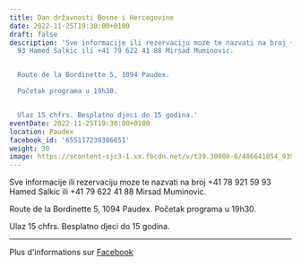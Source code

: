 ```yaml
---
title: Dan državnosti Bosne i Hercegovine
date: 2022-11-25T19:30:00+0100
draft: false
description: 'Sve informacije ili rezervaciju moze te nazvati na broj +41 78 921 59
  93 Hamed Salkic ili +41 79 622 41 88 Mirsad Muminovic.


  Route de la Bordinette 5, 1094 Paudex.

  Početak programa u 19h30.


  Ulaz 15 chfrs. Besplatno djeci do 15 godina.'
eventDate: 2022-11-25T19:30:00+0100
location: Paudex
facebook_id: '655117239386651'
weight: 30
image: https://scontent-sjc3-1.xx.fbcdn.net/v/t39.30808-6/486641854_9399207156841686_1516080123773765506_n.jpg?_nc_cat=103&ccb=1-7&_nc_sid=9e60e4&_nc_ohc=o4tgUcCYcWsQ7kNvwEf3pOV&_nc_oc=AdlU2n4FQAF_MNUYrHsH7JPqWhe-Ty6Y5l2a5VNwX4F4UA4B7G9k7i554iJOQKYJjFs&_nc_zt=23&_nc_ht=scontent-sjc3-1.xx&edm=ABTKTjYEAAAA&_nc_gid=_R_TULD2EdwSnNZKfDPweg&oh=00_AfGPPMaZKvSPE1aq_-pv6EOF3Oz2RnauPnfUOR96g6X_gg&oe=6812323D
---
```


Sve informacije ili rezervaciju moze te nazvati na broj +41 78 921 59 93 Hamed Salkic ili +41 79 622 41 88 Mirsad Muminovic.

Route de la Bordinette 5, 1094 Paudex.
Početak programa u 19h30.

Ulaz 15 chfrs. Besplatno djeci do 15 godina.

---

Plus d'informations sur [Facebook](https://facebook.com/events/655117239386651)